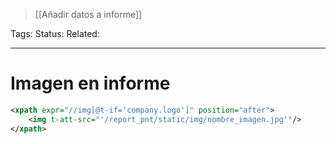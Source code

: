 > [[Añadir datos a informe]]

Tags: 
Status: 
Related: 

___

# Imagen en informe

```xml
<xpath expr="//img[@t-if='company.logo']" position="after">  
    <img t-att-src="'/report_pnt/static/img/nombre_imagen.jpg'"/>  
</xpath>
```